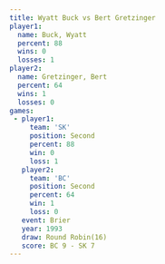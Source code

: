 ```yaml
---
title: Wyatt Buck vs Bert Gretzinger
player1:                
  name: Buck, Wyatt     
  percent: 88           
  wins: 0               
  losses: 1             
player2:                
  name: Gretzinger, Bert
  percent: 64           
  wins: 1               
  losses: 0             
games:
 - player1:          
     team: 'SK'      
     position: Second
     percent: 88     
     win: 0          
     loss: 1         
   player2:          
     team: 'BC'      
     position: Second
     percent: 64     
     win: 1          
     loss: 0         
   event: Brier         
   year: 1993           
   draw: Round Robin(16)
   score: BC 9 - SK 7   
---
```


